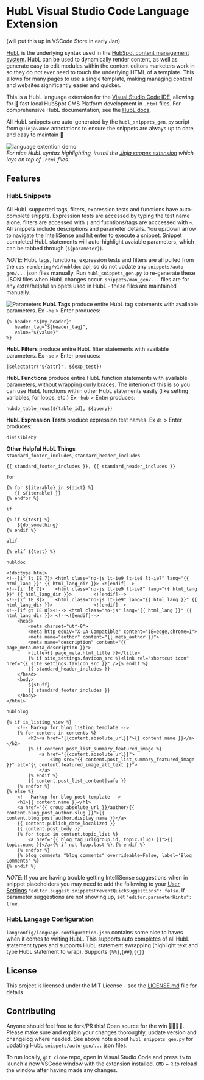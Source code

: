 # HubL Visual Studio Code Language Extension
(will put this up in VSCode Store in early Jan)

[HubL](https://designers.hubspot.com/docs/hubl/intro-to-hubl) is the underlying syntax used in the [HubSpot content management system](https://www.hubspot.com/products/marketing/content-management-system). HubL can be used to dynamically render content, as well as generate easy to edit modules within the content editors marketers work in so they do not ever need to touch the underlying HTML of a template. This allows for many pages to use a single template, making managing content and websites significantly easier and quicker.

This is a HubL language extension for the [Visual Studio Code IDE](https://code.visualstudio.com/), allowing for :rocket: fast local HubSpot CMS Platform development in `.html` files. For comprehensive HubL documentation, see the [HubL docs](https://designers.hubspot.com/docs/hubl/intro-to-hubl).

All HubL snippets are auto-generated by the `hubl_snippets_gen.py` script from `@JinjavaDoc` annotations to ensure the snippets are always up to date, and easy to maintain :potable_water:  

![language extention demo](https://cdn2.hubspot.net/hubfs/2359872/IMPORTANT/DONOTDELETE/hubl-language-extension/vs_extension_4.gif)  
_For nice HubL syntax highlighting, install the [Jinja scopes extension](https://marketplace.visualstudio.com/items?itemName=wholroyd.jinja) which lays on top of `.html` files._

## Features
### __HubL Snippets__  
All HubL supported tags, filters, expression tests and functions have auto-complete snippts. Expression tests are accessed by typing the test name alone, filters are accessed with `|` and fucntions/tags are acccessed with `~`. All snippets include descriptions and parameter details. You up/down arrow to navigate the IntelliSense and hit enter to execute a snippet. Snippet completed HubL statements will auto-highlight avaiable parameters, which can be tabbed through (`${parameter}`).     

_NOTE_: HubL tags, functions, expression tests and filters are all pulled from the `cos-rendering/v1/hubldoc` api, so do not update any `snippets/auto-gen/...` json files manually. Run `hubl_snippets_gen.py` to re-generate these JSON files when HubL changes occur. `snippets/man_gen/...` files are for any extra/helpful snippets used in HubL - these files are maintained manually.

![Parameters](https://cdn2.hubspot.net/hubfs/2359872/IMPORTANT/DONOTDELETE/hubl-language-extension/params.png)
__HubL Tags__ produce entire HubL tag statements with available parameters. Ex `~he` > Enter produces:
```
{% header "${my_header}" 
   header_tag="${header_tag}",
   value="${value}" 
%}
```
__HubL Filters__ produce entire HubL filter statements with available parameters. Ex `~se` > Enter produces:
```
|selectattr("${attr}", ${exp_test})
```
__HubL Functions__ produce entire HubL function statements with available parameters, without wrapping curly braces. The intenion of this is so you can  use HubL functions within other HubL statements easily (like setting variables, for loops, etc.) Ex `~hub` > Enter produces:
```
hubdb_table_rows(${table_id}, ${query})
```
__HubL Expression Tests__ produce expression test names. Ex `di` > Enter produces:
```
divisibleby
```

__Other Helpful HubL Things__  
 `standard_footer_includes`, `standard_header_includes`
 ```
{{ standard_footer_includes }}, {{ standard_header_includes }}
 ```
`for`
```
{% for ${iterable} in ${dict} %}
   {{ ${iterable} }}
{% endfor %}
```
`if`
```
{% if ${test} %}
    ${do_something}
{% endif %}
```
`elif`
```
{% elif ${test} %}
```
`hubldoc`
```
<!doctype html>
<!--[if lt IE 7]> <html class="no-js lt-ie9 lt-ie8 lt-ie7" lang="{{ html_lang }}" {{ html_lang_dir }}> <![endif]-->
<!--[if IE 7]>    <html class="no-js lt-ie9 lt-ie8" lang="{{ html_lang }}" {{ html_lang_dir }}>        <![endif]-->
<!--[if IE 8]>    <html class="no-js lt-ie9" lang="{{ html_lang }}" {{ html_lang_dir }}>               <![endif]-->
<!--[if gt IE 8]><!--> <html class="no-js" lang="{{ html_lang }}" {{ html_lang_dir }}> <!--<![endif]-->
    <head>
        <meta charset="utf-8">
        <meta http-equiv="X-UA-Compatible" content="IE=edge,chrome=1">
        <meta name="author" content="{{ meta_author }}">
        <meta name="description" content="{{ page_meta.meta_description }}">
        <title>{{ page_meta.html_title }}</title>
        {% if site_settings.favicon_src %}<link rel="shortcut icon" href="{{ site_settings.favicon_src }}" />{% endif %}
        {{ standard_header_includes }}
    </head>
    <body>
        ${stuff}
        {{ standard_footer_includes }}
    </body>
</html>
```
`hublblog`
```
{% if is_listing_view %}
    <!-- Markup for blog listing template -->
    {% for content in contents %}
        <h2><a href="{{content.absolute_url}}">{{ content.name }}</a></h2>
        {% if content.post_list_summary_featured_image %}
            <a href="{{content.absolute_url}}">
                <img src="{{ content.post_list_summary_featured_image }}" alt="{{ content.featured_image_alt_text }}">
            </a>
        {% endif %}
        {{ content.post_list_content|safe }}
    {% endfor %}
{% else %}
    <!-- Markup for blog post template -->
    <h1>{{ content.name }}</h1>
    <a href="{{ group.absolute_url }}/author/{{ content.blog_post_author.slug }}">{{ content.blog_post_author.display_name }}</a>
    {{ content.publish_date_localized }}
    {{ content.post_body }}
    {% for topic in content.topic_list %}
        <a href="{{ blog_tag_url(group.id, topic.slug) }}">{{ topic.name }}</a>{% if not loop.last %},{% endif %}
    {% endfor %}
    {% blog_comments "blog_comments" overrideable=False, label='Blog Comments' %}
{% endif %}
```

_NOTE_: If you are having trouble getting IntelliSense suggestions when in snippet placeholders you may need to add the following to your [User Settings](https://code.visualstudio.com/docs/getstarted/settings) `"editor.suggest.snippetsPreventQuickSuggestions": false`. If parameter suggestions are not showing up, set `"editor.parameterHints": true`.

### __HubL Langage Configuration__  
`langconfig/language-configuration.json` contains some nice to haves when it comes to writing HubL. This supports auto completes of all HubL statement types and supports HubL statement swrapping (highlight text and  type HubL statement to wrap). Supports `{%%}`,`{##}`,`{{}}`

## License
This project is licensed under the MIT License - see the [LICENSE.md](LICENSE.md) file for details

## Contributing
Anyone should feel free to fork/PR this! Open source for the win :poop::poop::poop::poop:.
Please make sure and explain your changes thoroughly, update version and changelog where needed. See above note about `hubl_snippets_gen.py` for updating HubL `snippets/auto-gen/...` json files.   

To run locally, `git clone` repo, open in Visual Studio Code and press `f5` to launch a new VSCode window with the extension installed. `CMD` + `R` to reload the window after having made any changes.  